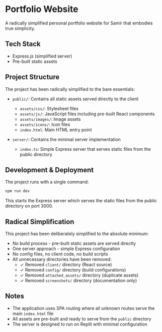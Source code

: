 # Portfolio Website

A radically simplified personal portfolio website for Samir that embodies true simplicity.

## Tech Stack

- Express.js (simplified server)
- Pre-built static assets

## Project Structure

The project has been radically simplified to the bare essentials:

- `public/`: Contains all static assets served directly to the client
  - `assets/css/`: Stylesheet files
  - `assets/js/`: JavaScript files including pre-built React components
  - `assets/images/`: Image assets
  - `assets/icons/`: Icon files
  - `index.html`: Main HTML entry point

- `server/`: Contains the minimal server implementation
  - `index.ts`: Simple Express server that serves static files from the public directory

## Development & Deployment

The project runs with a single command:

```bash
npm run dev
```

This starts the Express server which serves the static files from the public directory on port 3000.

## Radical Simplification

This project has been deliberately simplified to the absolute minimum:
- No build process - pre-built static assets are served directly
- One server approach - simple Express configuration
- No config files, no client code, no build scripts
- All unnecessary directories have been removed:
  - ✓ Removed `client/` directory (React source)
  - ✓ Removed `config/` directory (build configurations)
  - ✓ Removed `attached_assets/` directory (duplicate assets)
  - ✓ Removed `screenshots/` directory (documentation only)

## Notes

- The application uses SPA routing where all unknown routes serve the main `index.html` file
- All assets are pre-built and ready to serve from the `public` directory
- The server is designed to run on Replit with minimal configuration